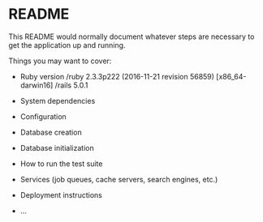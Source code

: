 # README

This README would normally document whatever steps are necessary to get the
application up and running.

Things you may want to cover:

* Ruby version
  /ruby 2.3.3p222 (2016-11-21 revision 56859) [x86_64-darwin16]
  /rails 5.0.1

* System dependencies

* Configuration

* Database creation

* Database initialization

* How to run the test suite

* Services (job queues, cache servers, search engines, etc.)

* Deployment instructions

* ...

